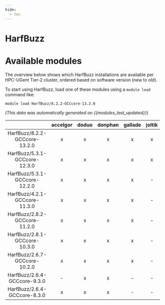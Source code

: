 ```yaml
---
hide:
  - toc
---
```


HarfBuzz
========

# Available modules


The overview below shows which HarfBuzz installations are available per HPC-UGent Tier-2 cluster, ordered based on software version (new to old).

To start using HarfBuzz, load one of these modules using a `module load` command like:

```shell
module load HarfBuzz/8.2.2-GCCcore-13.2.0
```

*(This data was automatically generated on {{modules_last_updated}})*  

| |accelgor|doduo|donphan|gallade|joltik|shinx|skitty|
| :---: | :---: | :---: | :---: | :---: | :---: | :---: | :---: |
|HarfBuzz/8.2.2-GCCcore-13.2.0|x|x|x|x|x|x|x|
|HarfBuzz/5.3.1-GCCcore-12.3.0|x|x|x|x|x|x|x|
|HarfBuzz/5.3.1-GCCcore-12.2.0|x|x|x|x|-|-|-|
|HarfBuzz/4.2.1-GCCcore-11.3.0|x|x|x|x|-|x|-|
|HarfBuzz/2.8.2-GCCcore-11.2.0|x|x|x|x|-|-|-|
|HarfBuzz/2.8.1-GCCcore-10.3.0|x|x|x|x|-|-|-|
|HarfBuzz/2.6.7-GCCcore-10.2.0|x|x|x|x|-|-|-|
|HarfBuzz/2.6.4-GCCcore-9.3.0|-|x|x|-|-|-|-|
|HarfBuzz/2.6.4-GCCcore-8.3.0|x|x|x|-|-|-|-|
